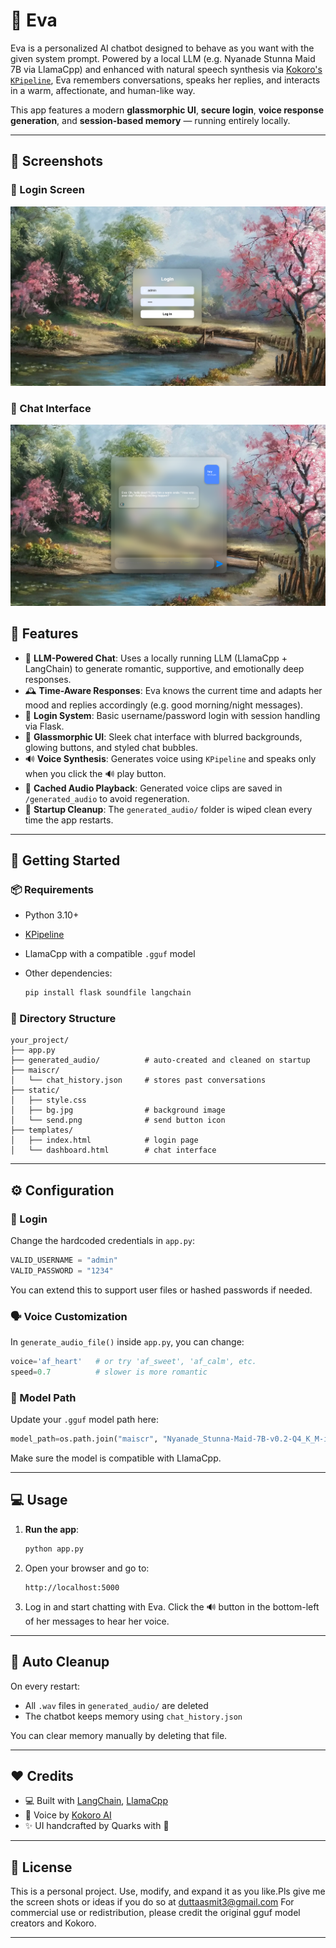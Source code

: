 
# 💬 Eva

Eva is a personalized AI chatbot designed to behave as you want with the given system prompt. Powered by a local LLM (e.g. Nyanade Stunna Maid 7B via LlamaCpp) and enhanced with natural speech synthesis via [Kokoro's `KPipeline`](https://github.com/kokoro-ai/kpipeline), Eva remembers conversations, speaks her replies, and interacts in a warm, affectionate, and human-like way.

This app features a modern **glassmorphic UI**, **secure login**, **voice response generation**, and **session-based memory** — running entirely locally.

---
## 📸 Screenshots

### 🔐 Login Screen
![Login](screenshots/login.PNG)

### 💬 Chat Interface
![Chat](screenshots/chat.PNG)
## 🌟 Features

* 🧠 **LLM-Powered Chat**: Uses a locally running LLM (LlamaCpp + LangChain) to generate romantic, supportive, and emotionally deep responses.
* 🕰️ **Time-Aware Responses**: Eva knows the current time and adapts her mood and replies accordingly (e.g. good morning/night messages).
* 🔐 **Login System**: Basic username/password login with session handling via Flask.
* 💬 **Glassmorphic UI**: Sleek chat interface with blurred backgrounds, glowing buttons, and styled chat bubbles.
* 🔊 **Voice Synthesis**: Generates voice using `KPipeline` and speaks only when you click the 🔊 play button.
* 💽 **Cached Audio Playback**: Generated voice clips are saved in `/generated_audio` to avoid regeneration.
* 🧹 **Startup Cleanup**: The `generated_audio/` folder is wiped clean every time the app restarts.

---

## 🚀 Getting Started

### 📦 Requirements

* Python 3.10+
* [KPipeline](https://github.com/kokoro-ai/kpipeline)
* LlamaCpp with a compatible `.gguf` model
* Other dependencies:

  ```bash
  pip install flask soundfile langchain
  ```

### 🔧 Directory Structure

```
your_project/
├── app.py
├── generated_audio/          # auto-created and cleaned on startup
├── maiscr/
│   └── chat_history.json     # stores past conversations
├── static/
│   ├── style.css
│   ├── bg.jpg                # background image
│   └── send.png              # send button icon
├── templates/
│   ├── index.html            # login page
│   └── dashboard.html        # chat interface
```

---

## ⚙️ Configuration

### 🔑 Login

Change the hardcoded credentials in `app.py`:

```python
VALID_USERNAME = "admin"
VALID_PASSWORD = "1234"
```

You can extend this to support user files or hashed passwords if needed.

### 🗣️ Voice Customization

In `generate_audio_file()` inside `app.py`, you can change:

```python
voice='af_heart'   # or try 'af_sweet', 'af_calm', etc.
speed=0.7          # slower is more romantic
```

### 🧠 Model Path

Update your `.gguf` model path here:

```python
model_path=os.path.join("maiscr", "Nyanade_Stunna-Maid-7B-v0.2-Q4_K_M-imat.gguf")
```

Make sure the model is compatible with LlamaCpp.

---

## 💻 Usage

1. **Run the app**:

   ```bash
   python app.py
   ```

2. Open your browser and go to:

   ```
   http://localhost:5000
   ```

3. Log in and start chatting with Eva.
   Click the 🔊 button in the bottom-left of her messages to hear her voice.

---

## 🧼 Auto Cleanup

On every restart:

* All `.wav` files in `generated_audio/` are deleted
* The chatbot keeps memory using `chat_history.json`

You can clear memory manually by deleting that file.

---



## ❤️ Credits

* 💻 Built with [LangChain](https://www.langchain.com/), [LlamaCpp](https://github.com/ggerganov/llama.cpp)
* 🎤 Voice by [Kokoro AI](https://github.com/kokoro-ai/kpipeline)
* ✨ UI handcrafted by Quarks with 💖

---

## 📃 License

This is a personal project. Use, modify, and expand it as you like.Pls give me the screen shots or ideas if you do so at duttaasmit3@gmail.com
For commercial use or redistribution, please credit the original gguf model creators and Kokoro.

---

